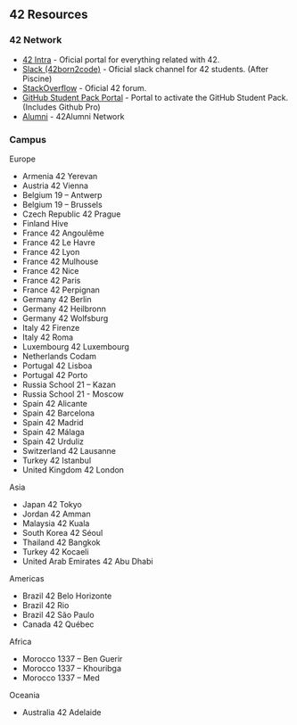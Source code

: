 ## 42 Resources

### 42 Network

- [42 Intra](https://intra.42.fr/) - Oficial portal for everything related with 42.
- [Slack (42born2code)](https://app.slack.com/client/T039P7U66/C04971HPWQ1) - Oficial slack channel for 42 students. (After Piscine)
- [StackOverflow](https://stackoverflowteams.com/c/42network/join?returnurl=%2fc%2f42network) - Oficial 42 forum.
- [GitHub Student Pack Portal](https://github.com/42sommecaise/42Docs) - Portal to activate the GitHub Student Pack. (Includes Github Pro)
- [Alumni](https://alumni.42.fr/) - 42Alumni Network

### Campus

Europe
- Armenia 42 Yerevan
- Austria 42 Vienna
- Belgium 19 – Antwerp
- Belgium 19 – Brussels
- Czech Republic 42 Prague
- Finland Hive
- France 42 Angoulême
- France 42 Le Havre
- France 42 Lyon
- France 42 Mulhouse
- France 42 Nice
- France 42 Paris
- France 42 Perpignan
- Germany 42 Berlin
- Germany 42 Heilbronn
- Germany 42 Wolfsburg
- Italy 42 Firenze
- Italy 42 Roma
- Luxembourg 42 Luxembourg
- Netherlands Codam
- Portugal 42 Lisboa
- Portugal 42 Porto
- Russia School 21 – Kazan
- Russia School 21 - Moscow
- Spain 42 Alicante
- Spain 42 Barcelona
- Spain 42 Madrid
- Spain 42 Málaga
- Spain 42 Urduliz
- Switzerland 42 Lausanne
- Turkey 42 Istanbul
- United Kingdom 42 London

Asia
- Japan 42 Tokyo
- Jordan 42 Amman
- Malaysia 42 Kuala
- South Korea 42 Séoul
- Thailand 42 Bangkok
- Turkey 42 Kocaeli
- United Arab Emirates 42 Abu Dhabi

Americas
- Brazil 42 Belo Horizonte
- Brazil 42 Rio
- Brazil 42 São Paulo
- Canada 42 Québec

Africa
- Morocco 1337 – Ben Guerir
- Morocco 1337 – Khouribga
- Morocco 1337 – Med

Oceania
- Australia 42 Adelaide
